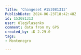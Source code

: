 ```yaml
---
Title: 'Changeset #153081313'
PublishDate: 2024-06-23T18:42:48Z
id: 153081313
user: OlegVlasenko
comment: data from my GPS
created_by: iD 2.29.0
tags:
- Montenegro

---
```

